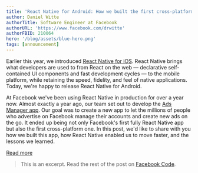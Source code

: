 ```yaml
---
title: 'React Native for Android: How we built the first cross-platform React Native app'
author: Daniel Witte
authorTitle: Software Engineer at Facebook
authorURL: 'https://www.facebook.com/drwitte'
authorFBID: 210064
hero: '/blog/assets/blue-hero.png'
tags: [announcement]
---
```


Earlier this year, we introduced [React Native for iOS](https://code.facebook.com/posts/1014532261909640/react-native-bringing-modern-web-techniques-to-mobile/). React Native brings what developers are used to from React on the web — declarative self-contained UI components and fast development cycles — to the mobile platform, while retaining the speed, fidelity, and feel of native applications. Today, we're happy to release React Native for Android.

At Facebook we've been using React Native in production for over a year now. Almost exactly a year ago, our team set out to develop the [Ads Manager app](https://www.facebook.com/business/news/ads-manager-app). Our goal was to create a new app to let the millions of people who advertise on Facebook manage their accounts and create new ads on the go. It ended up being not only Facebook's first fully React Native app but also the first cross-platform one. In this post, we'd like to share with you how we built this app, how React Native enabled us to move faster, and the lessons we learned.

<footer>
  <a
    href="https://code.facebook.com/posts/1189117404435352/react-native-for-android-how-we-built-the-first-cross-platform-react-native-app/"
    className="btn">
    Read more
  </a>
</footer>

> This is an excerpt. Read the rest of the post on [Facebook Code](https://code.facebook.com/posts/1189117404435352/react-native-for-android-how-we-built-the-first-cross-platform-react-native-app/).
